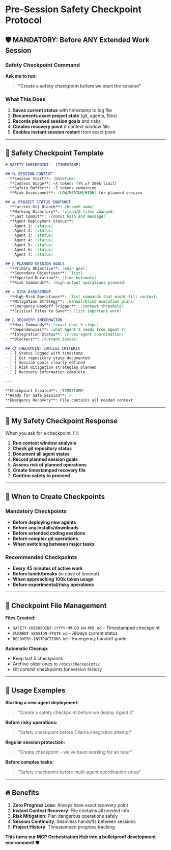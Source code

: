 # Pre-Session Safety Checkpoint Protocol

## 🛡️ **MANDATORY: Before ANY Extended Work Session**

### **Safety Checkpoint Command**
**Ask me to run:**
> **"Create a safety checkpoint before we start the session"**

### **What This Does**
1. **Saves current status** with timestamp to log file
2. **Documents exact project state** (git, agents, files)
3. **Records planned session goals** and risks
4. **Creates recovery point** if context window fills
5. **Enables instant session restart** from exact point

---

## 📝 **Safety Checkpoint Template**

```markdown
# SAFETY CHECKPOINT - [TIMESTAMP]

## 🔍 SESSION CONTEXT
- **Session Start**: [DateTime]
- **Context Usage**: ~X tokens (Y% of 200k limit)
- **Safety Buffer**: ~Z tokens remaining
- **Risk Assessment**: [LOW/MEDIUM/HIGH] for planned session

## 📊 PROJECT STATUS SNAPSHOT
- **Current Git Branch**: [branch name]
- **Working Directory**: [clean/X files changed]
- **Last Commit**: [commit hash and message]
- **Agent Deployment Status**:
  - Agent 1: [status]
  - Agent 2: [status]
  - Agent 3: [status]
  - Agent 4: [status]
  - Agent 5: [status]
  - Agent 6: [status]
  - Agent 7: [status]

## 🎯 PLANNED SESSION GOALS
- **Primary Objective**: [main goal]
- **Secondary Objectives**: [list]
- **Expected Duration**: [time estimate]
- **Risk Commands**: [high-output operations planned]

## ⚠️ RISK ASSESSMENT
- **High-Risk Operations**: [list commands that might fill context]
- **Mitigation Strategy**: [manual/blind execution plans]
- **Emergency Handoff Trigger**: [context threshold]
- **Critical Files to Save**: [list important work]

## 🔄 RECOVERY INFORMATION
- **Next Commands**: [exact next 3 steps]
- **Dependencies**: [what Agent X needs from Agent Y]
- **Integration Status**: [cross-agent coordination]
- **Blockers**: [current issues]

## 📋 CHECKPOINT SUCCESS CRITERIA
- [ ] Status logged with timestamp
- [ ] Git repository state documented
- [ ] Session goals clearly defined
- [ ] Risk mitigation strategies planned
- [ ] Recovery information complete

---

**Checkpoint Created**: [TIMESTAMP]
**Ready for Safe Session**: ✅
**Emergency Recovery**: File contains all needed context
```

---

## 🤖 **My Safety Checkpoint Response**

When you ask for a checkpoint, I'll:

1. **Run context window analysis**
2. **Check git repository status** 
3. **Document all agent states**
4. **Record planned session goals**
5. **Assess risk of planned operations**
6. **Create timestamped recovery file**
7. **Confirm safety to proceed**

---

## 🎯 **When to Create Checkpoints**

### **Mandatory Checkpoints**
- **Before deploying new agents**
- **Before any installs/downloads**
- **Before extended coding sessions**
- **Before complex git operations**
- **When switching between major tasks**

### **Recommended Checkpoints**  
- **Every 45 minutes of active work**
- **Before lunch/breaks** (in case of timeout)
- **When approaching 100k token usage**
- **Before experimental/risky operations**

---

## 📁 **Checkpoint File Management**

**Files Created:**
- `SAFETY-CHECKPOINT-[YYYY-MM-DD-HH-MM].md` - Timestamped checkpoint
- `CURRENT-SESSION-STATE.md` - Always current status
- `RECOVERY-INSTRUCTIONS.md` - Emergency handoff guide

**Automatic Cleanup:**
- Keep last 5 checkpoints
- Archive older ones to `/docs/checkpoints/`
- Git commit checkpoints for version history

---

## 🚀 **Usage Examples**

**Starting a new agent deployment:**
> "Create a safety checkpoint before we deploy Agent 2"

**Before risky operations:**
> "Safety checkpoint before Ollama integration attempt"

**Regular session protection:**
> "Create checkpoint - we've been working for an hour"

**Before complex tasks:**
> "Safety checkpoint before multi-agent coordination setup"

---

## 🔥 **Benefits**

1. **Zero Progress Loss**: Always have exact recovery point
2. **Instant Context Recovery**: File contains all needed info
3. **Risk Mitigation**: Plan dangerous operations safely  
4. **Session Continuity**: Seamless handoffs between sessions
5. **Project History**: Timestamped progress tracking

**This turns our MCP Orchestration Hub into a bulletproof development environment!** 🛡️
